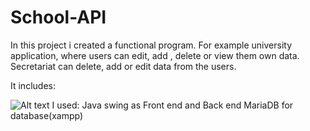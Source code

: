 # School-API
In this project i created a functional program. For example university application, where users can edit, add , delete or view them own data. 
Secretariat can delete, add or edit data from the users.

It includes:

![Alt text](relative/path/to/img.jpg?raw=true "Title")
I used:
Java swing as Front end and Back end
MariaDB for database(xampp)


